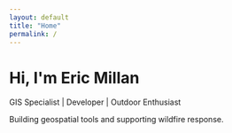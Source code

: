 ```yaml
---
layout: default
title: "Home"
permalink: /
---
```


<div class="hero-container">
    <div class="hero-content">
        <h1>Hi, I'm Eric Millan</h1>
        <p>GIS Specialist | Developer | Outdoor Enthusiast</p>
        <p>Building geospatial tools and supporting wildfire response.</p>
    </div>
</div>

<div class="linkedin-feed">
  <script src="https://static.elfsight.com/platform/platform.js" async></script>
  <div class="elfsight-app-025361a0-b4e3-438a-a144-f2d91ea9c86a" data-elfsight-app-lazy></div>
</div>
